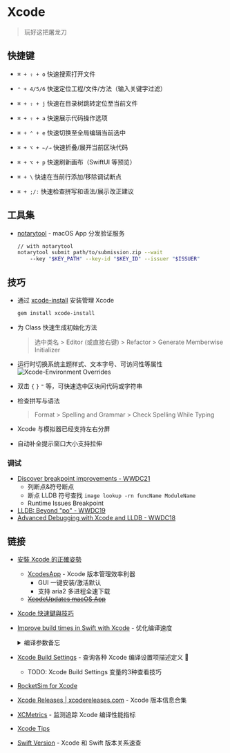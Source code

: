 # Xcode

> 玩好这把屠龙刀

## 快捷键

- `⌘ + ⇧ + o` 快速搜索打开文件

- `⌃ + 4/5/6` 快速定位工程/文件/方法（输入关键字过滤）

- `⌘ + ⇧ + j` 快速在目录树跳转定位至当前文件

- `⌘ + ⇧ + a` 快速展示代码操作选项

- `⌘ + ⌃ + e` 快速切换至全局编辑当前选中

- `⌘ + ⌥ + ←/→` 快速折叠/展开当前区块代码

- `⌘ + ⌥ + p` 快速刷新画布（SwiftUI 等预览）

- `⌘ + \` 快速在当前行添加/移除调试断点


- `⌘ + ;/:` 快速检查拼写和语法/展示改正建议

## 工具集

- [notarytool](https://developer.apple.com/wwdc21/10261) - macOS App 分发验证服务
    ```sh
    // with notarytool
    notarytool submit path/to/submission.zip --wait
        --key "$KEY_PATH" --key-id "$KEY_ID" --issuer "$ISSUER"
    ```

## 技巧

- 通过 [xcode-install](https://github.com/xcpretty/xcode-install) 安装管理 Xcode
    ```sh
    gem install xcode-install
    ```
- 为 Class 快速生成初始化方法
    
    > 选中类名 > Editor (或直接右键) > Refactor > Generate Memberwise Initializer

- 运行时切换系统主题样式、文本字号、可访问性等属性
    ![Xcode-Environment Overrides](./assets/xcode_environment_overrides.png)

- 双击 `{` `}` `"` 等，可快速选中区块间代码或字符串

- 检查拼写与语法
    > Format > Spelling and Grammar > Check Spelling While Typing

- Xcode 与模拟器已经支持左右分屏

- 自动补全提示窗口大小支持拉伸

### 调试

- [Discover breakpoint improvements - WWDC21](https://developer.apple.com/videos/play/wwdc2021/10209)
    - 列断点&符号断点
    - 断点 LLDB 符号查找
        `image lookup -rn funcName ModuleName`
    - Runtime Issues Breakpoint
- [LLDB: Beyond "po" - WWDC19](https://developer.apple.com/videos/play/wwdc2019/429/)
- [Advanced Debugging with Xcode and LLDB - WWDC18](https://developer.apple.com/videos/play/wwdc2018/412)
    
## 链接

- [安裝 Xcode 的正確姿勢](https://www.notion.so/Xcode-dfbe2d934ff84b2d84e34ffceef56fe0)
    - [XcodesApp](https://github.com/RobotsAndPencils/XcodesApp) - Xcode 版本管理效率利器
        - GUI 一键安装/激活默认
        - 支持 aria2 多进程全速下载
    - ~~[XcodeUpdates macOS App](https://github.com/art-divin/XcodeUpdates)~~
- [Xcode 快速鍵與技巧](https://www.notion.so/ff93434e1b954702a8e552014f119a6b?v=4d88ab84fe8a4551b26d5a1ac13b213b)
- [Improve build times in Swift with Xcode](https://tomasznazarenko.com/improve-build-times-in-swift-with-xcode/) - 优化编译速度
    <details>
        <summary>编译参数备忘</summary>

    - -Xfrontend -warn-long-expression-type-checking=400 (apple/swift GitHub)
    - -Xfrontend -warn-long-function-bodies=400 (apple/swift GitHub)
    - -Xfrontend -debug-time-function-bodies
    </details>
- [Xcode Build Settings](https://xcodebuildsettings.com/) - 查询各种 Xcode 编译设置项描述定义 🎉
    - TODO: Xcode Build Settings 变量的3种查看技巧
- [‎RocketSim for Xcode](https://apps.apple.com/cn/app/rocketsim-for-xcode/id1504940162)
- [Xcode Releases | xcodereleases.com](https://xcodereleases.com/) - Xcode 版本信息合集
- [XCMetrics](https://xcmetrics.io/) - 监测追踪 Xcode 编译性能指标
- [Xcode Tips](http://xcodetips.com/)
- [Swift Version](https://swiftversion.net/) - Xcode 和 Swift 版本关系速查
